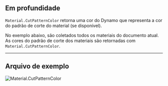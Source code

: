 ## Em profundidade

`Material.CutPatternColor` retorna uma cor do Dynamo que representa a cor do padrão de corte do material (se disponível).

No exemplo abaixo, são coletados todos os materiais do documento atual. As cores do padrão de corte dos materiais são retornadas com `Material.CutPatternColor`.

___
## Arquivo de exemplo

![Material.CutPatternColor](./Revit.Elements.Material.CutPatternColor_img.jpg)
